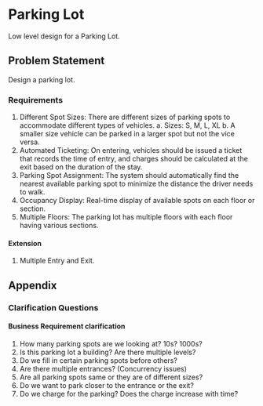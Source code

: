 # Parking Lot
Low level design for a Parking Lot.

## Problem Statement
Design a parking lot.

### Requirements
1. Different Spot Sizes: There are different sizes of parking spots to accommodate different types of vehicles.
    a. Sizes: S, M, L, XL
    b. A smaller size vehicle can be parked in a larger spot but not the vice versa.
2. Automated Ticketing: On entering, vehicles should be issued a ticket that records the time of entry, and charges should be calculated at the exit based on the duration of the stay.
3. Parking Spot Assignment: The system should automatically find the nearest available parking spot to minimize the distance the driver needs to walk.
4. Occupancy Display: Real-time display of available spots on each floor or section.
5. Multiple Floors: The parking lot has multiple floors with each floor having various sections.

#### Extension
1. Multiple Entry and Exit. 

## Appendix
### Clarification Questions
#### Business Requirement clarification
1. How many parking spots are we looking at? 10s? 1000s?
2. Is this parking lot a building? Are there multiple levels?
3. Do we fill in certain parking spots before others?
3. Are there multiple entrances? (Concurrency issues)
4. Are all parking spots same or they are of different sizes?
5. Do we want to park closer to the entrance or the exit?
6. Do we charge for the parking? Does the charge increase with time?